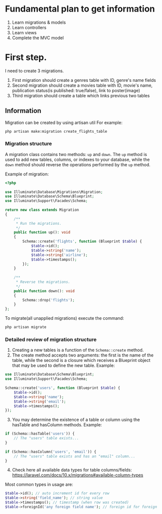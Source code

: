 # Fundamental plan to get information
1. Learn migrations & models
2. Learn controllers
3. Learn views
4. Complete the MVC model
# First step.
I need to create 3 migrations.
1. First migration should create a genres table with ID, genre's name fields
2. Second migration should create a movies table with ID, movie's name, publication status(is published: true/false), link to poster(image)
3. Third migration should create a table which links previous two tables

## Information
Migration can be created by using artisan util
For example:
```sh
php artisan make:migration create_flights_table
```

### Migration structure

A migration class contains two methods: `up` and `down`. The `up` method is used to add new tables, columns, or indexes to your database, while the `down` method should reverse the operations performed by the `up` method.

Example of migration:
```php
<?php
 
use Illuminate\Database\Migrations\Migration;
use Illuminate\Database\Schema\Blueprint;
use Illuminate\Support\Facades\Schema;
 
return new class extends Migration
{
    /**
     * Run the migrations.
     */
    public function up(): void
    {
        Schema::create('flights', function (Blueprint $table) {
            $table->id();
            $table->string('name');
            $table->string('airline');
            $table->timestamps();
        });
    }
 
    /**
     * Reverse the migrations.
     */
    public function down(): void
    {
        Schema::drop('flights');
    }
};
```

To migrate(all unapplied migrations) execute the command:
```sh
php artisan migrate
```

### Detailed review of migration structure

1. Creating a new tables is a function of the `Schema::create` method. 
2. The create method accepts two arguments: the first is the name of the table, while the second is a closure which receives a Blueprint object that may be used to define the new table.
Example: 
```php
use Illuminate\Database\Schema\Blueprint;
use Illuminate\Support\Facades\Schema;
 
Schema::create('users', function (Blueprint $table) {
    $table->id();
    $table->string('name');
    $table->string('email');
    $table->timestamps();
});
```
3. You may determine the existence of a table or column using the hasTable and hasColumn methods. Example:
```php
if (Schema::hasTable('users')) {
    // The "users" table exists...
}
 
if (Schema::hasColumn('users', 'email')) {
    // The "users" table exists and has an "email" column...
}
```

4. Check here all available data types for table columns/fields: 
https://laravel.com/docs/10.x/migrations#available-column-types

Most common types in usage are: 
```php
$table->id(); // auto increment id for every row
$table->string('field_name'); // string value
$table->timestamps(); // timestamp (when row was created)
$table->foreignId('any foreign field name'); // foreign id for foreign row